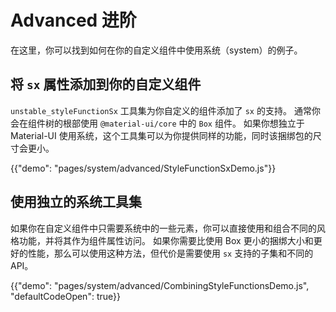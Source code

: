 # Advanced 进阶

<p class="description">在这里，你可以找到如何在你的自定义组件中使用系统（system）的例子。
</p>

## 将 `sx` 属性添加到你的自定义组件

`unstable_styleFunctionSx` 工具集为你自定义的组件添加了 `sx` 的支持。 通常你会在组件树的根部使用 `@material-ui/core` 中的 `Box` 组件。 如果你想独立于 Material-UI 使用系统，这个工具集可以为你提供同样的功能，同时该捆绑包的尺寸会更小。

{{"demo": "pages/system/advanced/StyleFunctionSxDemo.js"}}

## 使用独立的系统工具集

如果你在自定义组件中只需要系统中的一些元素，你可以直接使用和组合不同的风格功能，并将其作为组件属性访问。 如果你需要比使用 Box 更小的捆绑大小和更好的性能，那么可以使用这种方法，但代价是需要使用 `sx` 支持的子集和不同的 API。

{{"demo": "pages/system/advanced/CombiningStyleFunctionsDemo.js", "defaultCodeOpen": true}}
